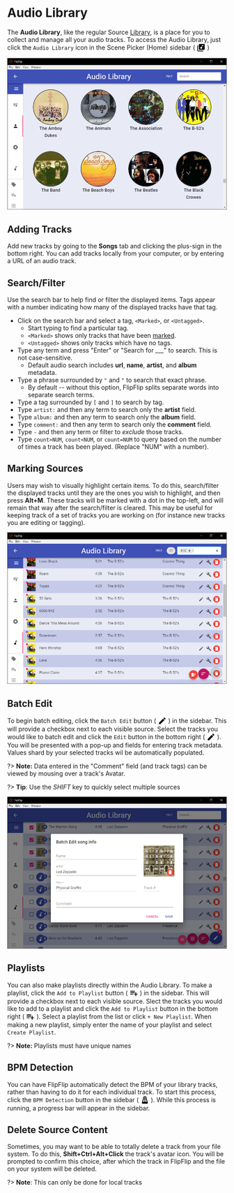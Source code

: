 # Audio Library
The **Audio Library**, like the regular Source [Library](library.md), is a place for you to collect and manage all your 
audio tracks. To access the Audio Library, just click the `Audio Library` icon in the Scene Picker (Home) sidebar 
( <img style="vertical-align: -5px" src="doc_icons/audio_library.svg" alt="Audio Library" width="20" height="20"> )

![](doc_images/audio_library.png)

## Adding Tracks
Add new tracks by going to the **Songs** tab and clicking the plus-sign in the bottom right. You can add tracks locally
from your computer, or by entering a URL of an audio track.

## Search/Filter
Use the search bar to help find or filter the displayed items. Tags appear with a number indicating how many of 
the displayed tracks have that tag.

* Click on the search bar and select a tag, `<Marked>`, or `<Untagged>`.
  * Start typing to find a particular tag.
  * `<Marked>` shows only tracks that have been [marked](#marking-sources).
  * `<Untagged>` shows only tracks which have no tags.
* Type any term and press "Enter" or "Search for ___" to search. This is not case-sensitive.
  * Default audio search includes **url**, **name**, **artist**, and  **album** metadata.
* Type a phrase surrounded by `"` and `"` to search that exact phrase.
  * By default -- without this option, FlipFlip splits separate words into separate search terms.
* Type a tag surrounded by `[` and `]` to search by tag.
* Type `artist:` and then any term to search only the  **artist** field.
* Type `album:` and then any term to search only the  **album** field.
* Type `comment:` and then any term to search only the  **comment** field.
* Type `-` and then any term or filter to _exclude_ those tracks.
* Type `count>NUM`, `count<NUM`, or `count=NUM` to query based on the number of times a track has been played.
(Replace "NUM" with a number).

## Marking Sources
Users may wish to visually highlight certain items. To do this, search/filter the displayed tracks until they are 
the ones you wish to highlight, and then press **Alt+M**. These tracks will be marked with a dot in the top-left, and 
will remain that way after the search/filter is cleared. This may be useful for keeping track of a set of tracks you 
are working on (for instance new tracks you are editing or tagging). 

![](doc_images/audio_library_marked.png)

## Batch Edit
To begin batch editing, click the `Batch Edit` button ( <img style="vertical-align: -5px" 
src="doc_icons/edit.svg" alt="Batch Edit" width="20" height="20"> ) in the sidebar. This will provide a checkbox 
next to each visible source. Select the tracks you would like to batch edit and click the `Edit` button in the bottom 
right ( <img style="vertical-align: -5px" src="doc_icons/edit.svg" alt="Edit" width="20" height="20"> ). You 
will be presented with a pop-up and fields for entering track metadata. Values shard by your selected tracks wil be 
automatically populated.

?> **Note:** Data entered in the "Comment" field (and track tags) can be viewed by mousing over a track's Avatar.

?> **Tip**: Use the _SHIFT_ key to quickly select multiple sources

![](doc_images/audio_library_edit.png)

## Playlists
You can also make playlists directly within the Audio Library. To make a playlist, click the `Add to Playlist` button 
( <img style="vertical-align: -5px" src="doc_icons/addplaylist.svg" alt="Add to Playlist" width="20" height="20"> ) in 
the sidebar. This will provide a checkbox next to each visible source. Slect the tracks you would like to add to a 
playlist and click the `Add to Playlist` button in the bottom right 
( <img style="vertical-align: -5px" src="doc_icons/addplaylist.svg" alt="Add to Playlist" width="20" height="20"> ).
Select a playlist from the list or click `+ New Playlist`. When making a new playlist, simply enter the name of your 
playlist and select `Create Playlist`.

?> **Note:** Playlists must have unique names

## BPM Detection
You can have FlipFlip automatically detect the BPM of your library tracks, rather than having to do it for each 
individual track. To start this process, click the `BPM Detection` button in the sidebar
( <img style="vertical-align: -5px" src="doc_icons/bpm.svg" alt="BPM Detection" width="20" height="20"> ). While 
this process is running, a progress bar will appear in the sidebar.

## Delete Source Content
Sometimes, you may want to be able to totally delete a track from your file system. To do this, **Shift+Ctrl+Alt+Click**
the track's avatar icon. You will be prompted to confirm this choice, after which the track in FlipFlip and the file
on your system will be deleted.

?> **Note**: This can only be done for local tracks